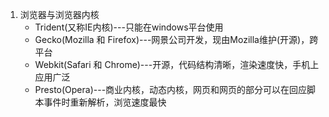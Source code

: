 1. 浏览器与浏览器内核
    * Trident(又称IE内核)---只能在windows平台使用
    * Gecko(Mozilla 和 Firefox)---网景公司开发，现由Mozilla维护(开源)，跨平台
    * Webkit(Safari 和 Chrome)---开源，代码结构清晰，渲染速度快，手机上应用广泛
    * Presto(Opera)---商业内核，动态内核，网页和网页的部分可以在回应脚本事件时重新解析，浏览速度最快
